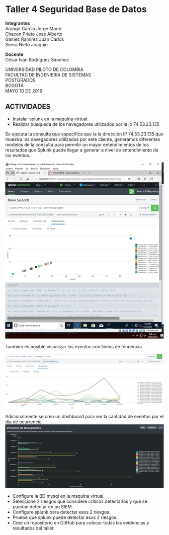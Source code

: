 # Taller 4 Seguridad Base de Datos   


**Integrantes**  
Arango Garcia Jorge Mario   
Chacon Prieto Jose Alberto   
Gamez Ramirez Juan Carlos   
Sierra Nieto Joaquin   
  
**Docente**   
César Iván Rodríguez Sánchez   
  
UNIVERSIDAD PILOTO DE COLOMBIA   
FACULTAD DE INGENIERÍA DE SISTEMAS   
POSTGRADOS   
BOGOTÁ   
MAYO 10 DE 2019  
  
  
## ACTIVIDADES

* Instalar splunk en la maquina virtual.  
* Realizar busqueda de los navegadores utilizados por la ip 74.53.23.135 
  
    
Se ejecuta la consulta que especifica que la la dirección IP 74.53.23.135 que muestra los navegadores utilizados por este cliente, generamos diferentes modelos de la consulta para permitir un mayor entendimientos de los resultados que Splunk puede llegar a generar a nivel de entendimiento de los eventos.  

![Image of Yaktocat](https://github.com/jomaarango/Taller4G1/blob/Borradortaller4/Imagenes/Navegdoresutilizados2.JPG?raw=true) 

Tambien es posible visualizar los eventos con lineas de tendencia  

![Image of Yaktocat](https://github.com/jomaarango/Taller4G1/blob/Borradortaller4/Imagenes/busquedanavegadores.JPG) 

Adicionalmente se creo un dashboard para ver la cantidad de eventos por el dia de ocurrencia
![Image of Yaktocat](https://github.com/jomaarango/Taller4G1/blob/Borradortaller4/Imagenes/dashboard.JPG) 

* Configure la BD mysql en la maquina virtual.  
* Seleccione 2 riesgos que considere críticos detectarlos y que se puedan detectar en un SIEM.  
* Configure splunk para detectar esos 2 riesgos.  
* Pruebe que splunk puede detectar esos 2 riesgos.  
* Cree un repositorio en GitHub para colocar todas las evidencias y resultados del taller.  


